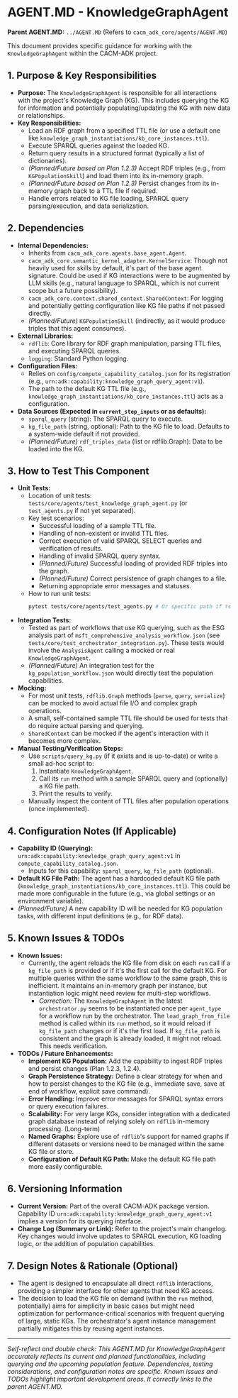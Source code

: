 # AGENT.MD - KnowledgeGraphAgent

**Parent AGENT.MD:** `../AGENT.MD` (Refers to `cacm_adk_core/agents/AGENT.MD`)

This document provides specific guidance for working with the `KnowledgeGraphAgent` within the CACM-ADK project.

## 1. Purpose & Key Responsibilities

*   **Purpose:** The `KnowledgeGraphAgent` is responsible for all interactions with the project's Knowledge Graph (KG). This includes querying the KG for information and potentially populating/updating the KG with new data or relationships.
*   **Key Responsibilities:**
    *   Load an RDF graph from a specified TTL file (or use a default one like `knowledge_graph_instantiations/kb_core_instances.ttl`).
    *   Execute SPARQL queries against the loaded KG.
    *   Return query results in a structured format (typically a list of dictionaries).
    *   *(Planned/Future based on Plan 1.2.3)* Accept RDF triples (e.g., from `KGPopulationSkill`) and load them into its in-memory graph.
    *   *(Planned/Future based on Plan 1.2.3)* Persist changes from its in-memory graph back to a TTL file if required.
    *   Handle errors related to KG file loading, SPARQL query parsing/execution, and data serialization.

## 2. Dependencies

*   **Internal Dependencies:**
    *   Inherits from `cacm_adk_core.agents.base_agent.Agent`.
    *   `cacm_adk_core.semantic_kernel_adapter.KernelService`: Though not heavily used for skills by default, it's part of the base agent signature. Could be used if KG interactions were to be augmented by LLM skills (e.g., natural language to SPARQL, which is not current scope but a future possibility).
    *   `cacm_adk_core.context.shared_context.SharedContext`: For logging and potentially getting configuration like KG file paths if not passed directly.
    *   *(Planned/Future)* `KGPopulationSkill` (indirectly, as it would produce triples that this agent consumes).
*   **External Libraries:**
    *   `rdflib`: Core library for RDF graph manipulation, parsing TTL files, and executing SPARQL queries.
    *   `logging`: Standard Python logging.
*   **Configuration Files:**
    *   Relies on `config/compute_capability_catalog.json` for its registration (e.g., `urn:adk:capability:knowledge_graph_query_agent:v1`).
    *   The path to the default KG TTL file (e.g., `knowledge_graph_instantiations/kb_core_instances.ttl`) acts as a configuration.
*   **Data Sources (Expected in `current_step_inputs` or as defaults):**
    *   `sparql_query` (string): The SPARQL query to execute.
    *   `kg_file_path` (string, optional): Path to the KG file to load. Defaults to a system-wide default if not provided.
    *   *(Planned/Future)* `rdf_triples_data` (list or rdflib.Graph): Data to be loaded into the KG.

## 3. How to Test This Component

*   **Unit Tests:**
    *   Location of unit tests: `tests/core/agents/test_knowledge_graph_agent.py` (or `test_agents.py` if not yet separated).
    *   Key test scenarios:
        *   Successful loading of a sample TTL file.
        *   Handling of non-existent or invalid TTL files.
        *   Correct execution of valid SPARQL SELECT queries and verification of results.
        *   Handling of invalid SPARQL query syntax.
        *   *(Planned/Future)* Successful loading of provided RDF triples into the graph.
        *   *(Planned/Future)* Correct persistence of graph changes to a file.
        *   Returning appropriate error messages and statuses.
    *   How to run unit tests:
        ```bash
        pytest tests/core/agents/test_agents.py # Or specific path if refactored
        ```
*   **Integration Tests:**
    *   Tested as part of workflows that use KG querying, such as the ESG analysis part of `msft_comprehensive_analysis_workflow.json` (see `tests/core/test_orchestrator_integration.py`). These tests would involve the `AnalysisAgent` calling a mocked or real `KnowledgeGraphAgent`.
    *   *(Planned/Future)* An integration test for the `kg_population_workflow.json` would directly test the population capabilities.
*   **Mocking:**
    *   For most unit tests, `rdflib.Graph` methods (`parse`, `query`, `serialize`) can be mocked to avoid actual file I/O and complex graph operations.
    *   A small, self-contained sample TTL file should be used for tests that do require actual parsing and querying.
    *   `SharedContext` can be mocked if the agent's interaction with it becomes more complex.
*   **Manual Testing/Verification Steps:**
    *   Use `scripts/query_kg.py` (if it exists and is up-to-date) or write a small ad-hoc script to:
        1.  Instantiate `KnowledgeGraphAgent`.
        2.  Call its `run` method with a sample SPARQL query and (optionally) a KG file path.
        3.  Print the results to verify.
    *   Manually inspect the content of TTL files after population operations (once implemented).

## 4. Configuration Notes (If Applicable)

*   **Capability ID (Querying):** `urn:adk:capability:knowledge_graph_query_agent:v1` in `compute_capability_catalog.json`.
    *   Inputs for this capability: `sparql_query`, `kg_file_path` (optional).
*   **Default KG File Path:** The agent has a hardcoded default KG file path (`knowledge_graph_instantiations/kb_core_instances.ttl`). This could be made more configurable in the future (e.g., via global settings or an environment variable).
*   *(Planned/Future)* A new capability ID will be needed for KG population tasks, with different input definitions (e.g., for RDF data).

## 5. Known Issues & TODOs

*   **Known Issues:**
    *   Currently, the agent reloads the KG file from disk on each `run` call if a `kg_file_path` is provided or if it's the first call for the default KG. For multiple queries within the same workflow to the same graph, this is inefficient. It maintains an in-memory graph per instance, but instantiation logic might need review for multi-step workflows.
        *   *Correction:* The `KnowledgeGraphAgent` in the latest `orchestrator.py` seems to be instantiated once per `agent_type` for a workflow run by the orchestrator. The `load_graph_from_file` method is called within its `run` method, so it would reload if `kg_file_path` changes or if it's the first load. If `kg_file_path` is consistent and the graph is already loaded, it might not reload. This needs verification.
*   **TODOs / Future Enhancements:**
    *   **Implement KG Population:** Add the capability to ingest RDF triples and persist changes (Plan 1.2.3, 1.2.4).
    *   **Graph Persistence Strategy:** Define a clear strategy for when and how to persist changes to the KG file (e.g., immediate save, save at end of workflow, explicit save command).
    *   **Error Handling:** Improve error messages for SPARQL syntax errors or query execution failures.
    *   **Scalability:** For very large KGs, consider integration with a dedicated graph database instead of relying solely on `rdflib` in-memory processing. (Long-term)
    *   **Named Graphs:** Explore use of `rdflib`'s support for named graphs if different datasets or versions need to be managed within the same KG file or store.
    *   **Configuration of Default KG Path:** Make the default KG file path more easily configurable.

## 6. Versioning Information

*   **Current Version:** Part of the overall CACM-ADK package version. Capability ID `urn:adk:capability:knowledge_graph_query_agent:v1` implies a version for its querying interface.
*   **Change Log (Summary or Link):** Refer to the project's main changelog. Key changes would involve updates to SPARQL execution, KG loading logic, or the addition of population capabilities.

## 7. Design Notes & Rationale (Optional)

*   The agent is designed to encapsulate all direct `rdflib` interactions, providing a simpler interface for other agents that need KG access.
*   The decision to load the KG file on demand (within the `run` method, potentially) aims for simplicity in basic cases but might need optimization for performance-critical scenarios with frequent querying of large, static KGs. The orchestrator's agent instance management partially mitigates this by reusing agent instances.

---
*Self-reflect and double check: This AGENT.MD for KnowledgeGraphAgent accurately reflects its current and planned functionalities, including querying and the upcoming population feature. Dependencies, testing considerations, and configuration notes are specific. Known issues and TODOs highlight important development areas. It correctly links to the parent AGENT.MD.*
